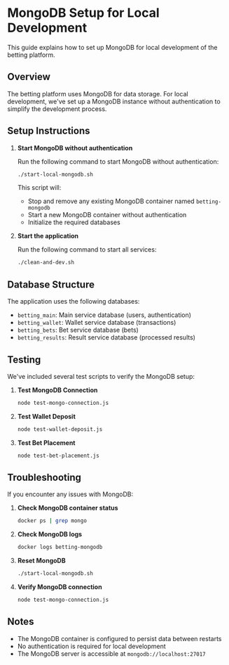 # MongoDB Setup for Local Development

This guide explains how to set up MongoDB for local development of the betting platform.

## Overview

The betting platform uses MongoDB for data storage. For local development, we've set up a MongoDB instance without authentication to simplify the development process.

## Setup Instructions

1. **Start MongoDB without authentication**

   Run the following command to start MongoDB without authentication:

   ```bash
   ./start-local-mongodb.sh
   ```

   This script will:
   - Stop and remove any existing MongoDB container named `betting-mongodb`
   - Start a new MongoDB container without authentication
   - Initialize the required databases

2. **Start the application**

   Run the following command to start all services:

   ```bash
   ./clean-and-dev.sh
   ```

## Database Structure

The application uses the following databases:

- `betting_main`: Main service database (users, authentication)
- `betting_wallet`: Wallet service database (transactions)
- `betting_bets`: Bet service database (bets)
- `betting_results`: Result service database (processed results)

## Testing

We've included several test scripts to verify the MongoDB setup:

1. **Test MongoDB Connection**

   ```bash
   node test-mongo-connection.js
   ```

2. **Test Wallet Deposit**

   ```bash
   node test-wallet-deposit.js
   ```

3. **Test Bet Placement**

   ```bash
   node test-bet-placement.js
   ```

## Troubleshooting

If you encounter any issues with MongoDB:

1. **Check MongoDB container status**

   ```bash
   docker ps | grep mongo
   ```

2. **Check MongoDB logs**

   ```bash
   docker logs betting-mongodb
   ```

3. **Reset MongoDB**

   ```bash
   ./start-local-mongodb.sh
   ```

4. **Verify MongoDB connection**

   ```bash
   node test-mongo-connection.js
   ```

## Notes

- The MongoDB container is configured to persist data between restarts
- No authentication is required for local development
- The MongoDB server is accessible at `mongodb://localhost:27017` 